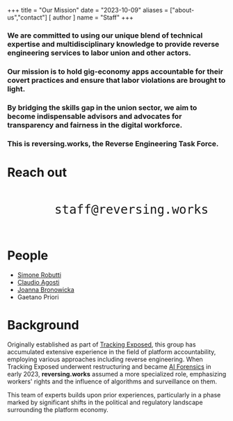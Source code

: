 +++
title = "Our Mission"
date = "2023-10-09"
aliases = ["about-us","contact"]
[ author ]
  name = "Staff"
+++

### We are committed to using our unique blend of technical expertise and multidisciplinary knowledge to provide reverse engineering services to labor union and other actors.

### Our mission is to hold gig-economy apps accountable for their covert practices and ensure that labor violations are brought to light.

### By bridging the skills gap in the union sector, we aim to become indispensable advisors and advocates for transparency and fairness in the digital workforce.

### **This is reversing.works, the Reverse Engineering Task Force**.

# Reach out

<div style="text-align:center">
  <code style="font-size:2em">
    staff@reversing.works
  </code>
</div>


# People

* [Simone Robutti](https://robutti.me)
* [Claudio Agosti](https://linktr.ee/claudio.agosti)
* [Joanna Bronowicka](https://joannabronowicka.wordpress.com/)
* Gaetano Priori

# Background

Originally established as part of [Tracking Exposed](https://tracking.exposed), this group has accumulated extensive experience in the field of platform accountability, employing various approaches including reverse engineering. When Tracking Exposed underwent restructuring and became [AI Forensics](https://aiforensics.org) in early 2023, **reversing.works** assumed a more specialized role, emphasizing workers' rights and the influence of algorithms and surveillance on them.

This team of experts builds upon prior experiences, particularly in a phase marked by significant shifts in the political and regulatory landscape surrounding the platform economy.
